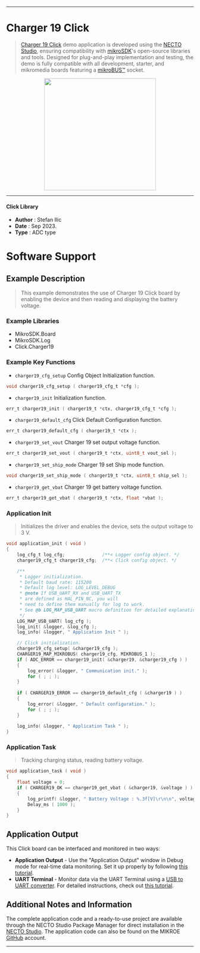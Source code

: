 
---
# Charger 19 Click

> [Charger 19 Click](https://www.mikroe.com/?pid_product=MIKROE-5899) demo application is developed using
the [NECTO Studio](https://www.mikroe.com/necto), ensuring compatibility with [mikroSDK](https://www.mikroe.com/mikrosdk)'s
open-source libraries and tools. Designed for plug-and-play implementation and testing, the demo is fully compatible with
all development, starter, and mikromedia boards featuring a [mikroBUS&trade;](https://www.mikroe.com/mikrobus) socket.

<p align="center">
  <img src="https://www.mikroe.com/?pid_product=MIKROE-5899&image=1" height=300px>
</p>

---

#### Click Library

- **Author**        : Stefan Ilic
- **Date**          : Sep 2023.
- **Type**          : ADC type

# Software Support

## Example Description

> This example demonstrates the use of Charger 19 Click board by enabling the device
  and then reading and displaying the battery voltage.

### Example Libraries

- MikroSDK.Board
- MikroSDK.Log
- Click.Charger19

### Example Key Functions

- `charger19_cfg_setup` Config Object Initialization function.
```c
void charger19_cfg_setup ( charger19_cfg_t *cfg );
```

- `charger19_init` Initialization function.
```c
err_t charger19_init ( charger19_t *ctx, charger19_cfg_t *cfg );
```

- `charger19_default_cfg` Click Default Configuration function.
```c
err_t charger19_default_cfg ( charger19_t *ctx );
```

- `charger19_set_vout` Charger 19 set output voltage function.
```c
err_t charger19_set_vout ( charger19_t *ctx, uint8_t vout_sel );
```

- `charger19_set_ship_mode` Charger 19 set Ship mode function.
```c
void charger19_set_ship_mode ( charger19_t *ctx, uint8_t ship_sel );
```

- `charger19_get_vbat` Charger 19 get battery voltage function.
```c
err_t charger19_get_vbat ( charger19_t *ctx, float *vbat );
```

### Application Init

> Initializes the driver and enables the device, sets the output 
  voltage to 3 V.

```c
void application_init ( void )
{
    log_cfg_t log_cfg;              /**< Logger config object. */
    charger19_cfg_t charger19_cfg;  /**< Click config object. */

    /** 
     * Logger initialization.
     * Default baud rate: 115200
     * Default log level: LOG_LEVEL_DEBUG
     * @note If USB_UART_RX and USB_UART_TX 
     * are defined as HAL_PIN_NC, you will 
     * need to define them manually for log to work. 
     * See @b LOG_MAP_USB_UART macro definition for detailed explanation.
     */
    LOG_MAP_USB_UART( log_cfg );
    log_init( &logger, &log_cfg );
    log_info( &logger, " Application Init " );

    // Click initialization.
    charger19_cfg_setup( &charger19_cfg );
    CHARGER19_MAP_MIKROBUS( charger19_cfg, MIKROBUS_1 );
    if ( ADC_ERROR == charger19_init( &charger19, &charger19_cfg ) )
    {
        log_error( &logger, " Communication init." );
        for ( ; ; );
    }
    
    if ( CHARGER19_ERROR == charger19_default_cfg ( &charger19 ) )
    {
        log_error( &logger, " Default configuration." );
        for ( ; ; );
    }
    
    log_info( &logger, " Application Task " );
}
```

### Application Task

> Tracking charging status, reading battery voltage.

```c
void application_task ( void ) 
{
    float voltage = 0;
    if ( CHARGER19_OK == charger19_get_vbat ( &charger19, &voltage ) ) 
    {
        log_printf( &logger, " Battery Voltage : %.3f[V]\r\n\n", voltage );
        Delay_ms ( 1000 );
    }
}
```

## Application Output

This Click board can be interfaced and monitored in two ways:
- **Application Output** - Use the "Application Output" window in Debug mode for real-time data monitoring.
Set it up properly by following [this tutorial](https://www.youtube.com/watch?v=ta5yyk1Woy4).
- **UART Terminal** - Monitor data via the UART Terminal using
a [USB to UART converter](https://www.mikroe.com/click/interface/usb?interface*=uart,uart). For detailed instructions,
check out [this tutorial](https://help.mikroe.com/necto/v2/Getting%20Started/Tools/UARTTerminalTool).

## Additional Notes and Information

The complete application code and a ready-to-use project are available through the NECTO Studio Package Manager for 
direct installation in the [NECTO Studio](https://www.mikroe.com/necto). The application code can also be found on
the MIKROE [GitHub](https://github.com/MikroElektronika/mikrosdk_click_v2) account.

---
